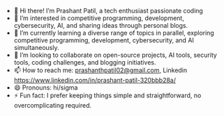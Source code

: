 - 👋 Hi there! I’m Prashant Patil, a tech enthusiast passionate coding
- 👀 I’m interested in competitive programming, development, cybersecurity, AI, and sharing ideas through personal blogs.
- 🌱 I’m currently learning a diverse range of topics in parallel, exploring competitive programming, development, cybersecurity, and AI simultaneously.
- 💞️ I’m looking to collaborate on open-source projects, AI tools, security tools, coding challenges, and blogging initiatives.
- 📫 How to reach me: prashanthpatil02@gmail.com, Linkedin https://www.linkedin.com/in/prashant-patil-320bbb28a/
- 😄 Pronouns: hi/sigma
- ⚡ Fun fact: I prefer keeping things simple and straightforward, no overcomplicating required.


<!---
PrashantPatil-2005/PrashantPatil-2005 is a ✨ special ✨ repository because its `README.md` (this file) appears on your GitHub profile.
You can click the Preview link to take a look at your changes.
--->
